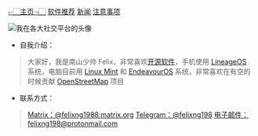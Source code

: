 [👉🏻主页👈🏻](./)      [软件推荐](./software)      [新闻](./news)      [注意事项](./notes)

![我在各大社交平台的头像](https://mirror.ghproxy.com/https://raw.githubusercontent.com/felixng1988/felixng1988.github.io/main/%E5%8D%97%E5%B1%B1%E5%B0%91%E5%B8%85Felix.jpg)

- 自我介绍：
> 大家好，我是南山少帅 Felix，非常喜欢[开源软件](https://zh.m.wikipedia.org/wiki/%E5%BC%80%E6%BA%90%E8%BD%AF%E4%BB%B6)，手机使用 [LineageOS](https://lineageos.org/) 系统，电脑目前用 [Linux Mint](https://linuxmint.com) 和 [EndeavourOS](https://endeavouros.com/) 系统，非常喜欢在有空的时候贡献 [OpenStreetMap](https://www.openstreetmap.org/about) 项目

- 联系方式：
> [Matrix：@felixng1988:matrix.org](https://matrix.to/#/@felixng1988:matrix.org)
> [Telegram：@felixng198](https://t.me/felixng198/)
> [电子邮件：felixng198@protonmail.com](mailto:felixng198@protonmail.com)